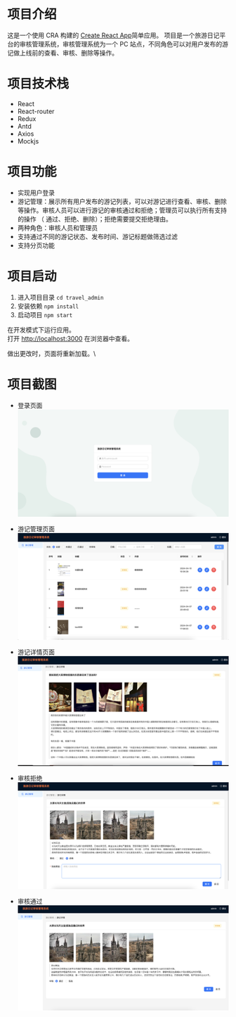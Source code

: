 # 项目介绍

这是一个使用 CRA 构建的 [Create React App](https://github.com/facebook/create-react-app)简单应用。
项目是一个旅游日记平台的审核管理系统，审核管理系统为一个 PC 站点，不同角色可以对用户发布的游记做上线前的查看、审核、删除等操作。

# 项目技术栈

- React
- React-router
- Redux
- Antd
- Axios
- Mockjs

# 项目功能

- 实现用户登录
- 游记管理：展示所有用户发布的游记列表，可以对游记进行查看、审核、删除等操作。审核人员可以进行游记的审核通过和拒绝；管理员可以执行所有支持的操作 （ 通过、拒绝、删除）；拒绝需要提交拒绝理由。
- 两种角色：审核人员和管理员
- 支持通过不同的游记状态、发布时间、游记标题做筛选过滤
- 支持分页功能

# 项目启动

1. 进入项目目录 `cd travel_admin`
2. 安装依赖 `npm install`
3. 启动项目 `npm start`

在开发模式下运行应用。\
打开 [http://localhost:3000](http://localhost:3000) 在浏览器中查看。

做出更改时，页面将重新加载。\

# 项目截图

- 登录页面
  ![login.png](image/login.png)

- 游记管理页面
  ![notes.png](image/notes.png)

- 游记详情页面
  ![detail.png](image/detail.png)

- 审核拒绝
  ![reject.png](image/reject.png)

- 审核通过
  ![approve.png](image/approve.png)
